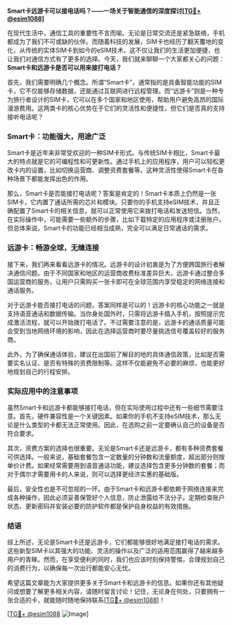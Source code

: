 **Smart卡远游卡可以接电话吗？——一场关于智能通信的深度探讨[[TG💪+ @esim1088](https://t.me/s/esim1088)]**

在现代生活中，通信工具的重要性不言而喻。无论是日常交流还是紧急联络，手机都成为了我们不可或缺的伙伴。而随着科技的发展，SIM卡也经历了翻天覆地的变化，从传统的实体SIM卡到如今的eSIM技术，这不仅让我们的生活更加便捷，也让我们对通信方式有了更多的选择。今天，我们就来聊聊一个大家都关心的问题：**Smart卡和远游卡是否可以用来接打电话？**

首先，我们需要明确几个概念。所谓“Smart卡”，通常指的是具备智能功能的SIM卡，它不仅能够存储数据，还能通过互联网进行远程管理。而“远游卡”则是一种专为旅行者设计的SIM卡，它可以在多个国家和地区使用，帮助用户避免高昂的国际漫游费用。这两类卡的核心优势在于它们的灵活性和便捷性，但它们是否真的支持接听电话呢？

### Smart卡：功能强大，用途广泛

Smart卡是近年来非常受欢迎的一种SIM卡形式。与传统SIM卡相比，Smart卡最大的特点就是它的可编程性和可更新性。通过手机上的应用程序，用户可以轻松更改卡内的设置，比如切换运营商、调整资费套餐等。这种灵活性使得Smart卡在各种场景下都能发挥出色的作用。

那么，Smart卡是否能接打电话呢？答案是肯定的！Smart卡本质上仍然是一张SIM卡，它内置了通话所需的芯片和模块。只要你的手机支持eSIM技术，并且正确配置了Smart卡的相关信息，就可以正常使用它来拨打电话和发送短信。当然，在实际操作中，可能需要一些额外的步骤，比如下载特定的应用程序或注册账户。但总体来说，Smart卡的功能已经相当成熟，完全可以满足日常通话的需求。

### 远游卡：畅游全球，无缝连接

接下来，我们再来看看远游卡的情况。远游卡的设计初衷是为了方便跨国旅行者解决通信问题。由于不同国家和地区的运营商收费标准差异巨大，远游卡通过整合多国运营商的服务，让用户只需购买一张卡即可在全球范围内享受稳定的网络连接和通话服务。

对于远游卡能否接打电话的问题，答案同样是可以的！远游卡的核心功能之一就是支持语音通话和数据传输。当你身处国外时，只需将远游卡插入手机，按照提示完成激活流程，就可以开始拨打电话了。不过需要注意的是，远游卡的通话质量可能会受到当地网络环境的影响，因此在选择运营商时要尽量挑选信号覆盖较好的服务商。

此外，为了确保通话体验，建议在出国前了解目的地的具体通信政策，比如是否需要实名认证、是否有特殊的资费限制等。这样不仅能避免不必要的麻烦，也能更好地规划自己的行程安排。

### 实际应用中的注意事项

虽然Smart卡和远游卡都能够接打电话，但在实际使用过程中还有一些细节需要注意。首先，硬件兼容性是一个关键因素。如果你的手机不支持eSIM技术，那么无论是什么类型的卡都无法正常使用。因此，在选购之前一定要确认自己的设备是否符合要求。

其次，资费方案的选择也很重要。无论是Smart卡还是远游卡，都有多种资费套餐可供选择。一般来说，基础套餐包含一定数量的分钟数和流量额度，超出部分则按单价计费。如果经常需要用到语音通话功能，建议选择包含更多分钟数的套餐；而对于偶尔才需要用卡的人来说，则可以选择更经济实惠的基础版。

最后，安全性也是不可忽视的一环。由于Smart卡和远游卡都依赖于网络连接来完成各种操作，因此必须妥善保管好个人信息，防止泄露给不法分子。定期检查账户状态、更新密码并安装必要的防护软件都是保护自身权益的有效措施。

### 结语

综上所述，无论是Smart卡还是远游卡，它们都能够很好地满足接打电话的需求。这些新型SIM卡以其强大的功能、灵活的操作以及广泛的适用范围赢得了越来越多用户的青睐。然而，在享受便利的同时，我们也应该时刻保持警惕，合理规划自己的消费行为，以确保每一次出行都能安心无忧。

希望这篇文章能为大家提供更多关于Smart卡和远游卡的信息。如果你还有其他疑问或想要了解更多相关内容，请随时留言讨论！记住，无论身在何处，只要拥有一张合适的卡，就能随时随地保持联系[[TG💪+ @esim1088](https://t.me/s/esim1088)]！

[[TG💪+ @esim1088](https://t.me/s/esim1088) ![Image](https://i.postimg.cc/4NQfJmqS/Snipaste-2025-05-13-00-14-12.png)]